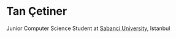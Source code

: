 # Tan Çetiner
Junior Computer Science Student at [Sabanci University](https://www.sabanciuniv.edu/en), Istanbul
